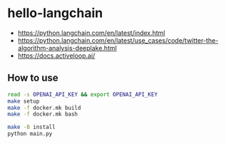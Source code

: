 # hello-langchain
- https://python.langchain.com/en/latest/index.html
- https://python.langchain.com/en/latest/use_cases/code/twitter-the-algorithm-analysis-deeplake.html
- https://docs.activeloop.ai/

## How to use
```sh
read -s OPENAI_API_KEY && export OPENAI_API_KEY
make setup
make -f docker.mk build
make -f docker.mk bash
```
```sh
make -B install
python main.py
```